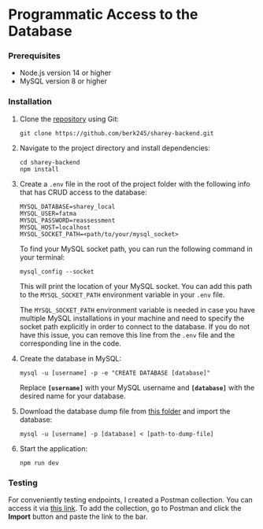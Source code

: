 # Programmatic Access to the Database

### Prerequisites

- Node.js version 14 or higher
- MySQL version 8 or higher

### Installation

1. Clone the [repository](https://github.com/berk245/sharey-backend/tree/create-user-feature) using Git:

    ```
    git clone https://github.com/berk245/sharey-backend.git
    ```

2. Navigate to the project directory and install dependencies:

    ```
    cd sharey-backend
    npm install
    ```

3. Create a `.env` file in the root of the project folder with the following info that has CRUD access to the database:

    ```
    MYSQL_DATABASE=sharey_local
    MYSQL_USER=fatma
    MYSQL_PASSWORD=reassessment
    MYSQL_HOST=localhost
    MYSQL_SOCKET_PATH=<path/to/your/mysql_socket>
    ```

    To find your MySQL socket path, you can run the following command in your terminal:

    ```
    mysql_config --socket
    ```

    This will print the location of your MySQL socket. You can add this path to the `MYSQL_SOCKET_PATH` environment variable in your `.env` file.

    The `MYSQL_SOCKET_PATH` environment variable is needed in case you have multiple MySQL installations in your machine and need to specify the socket path explicitly in order to connect to the database. If you do not have this issue, you can remove this line from the `.env` file and the corresponding line in the code.

4. Create the database in MySQL:

    ```
    mysql -u [username] -p -e "CREATE DATABASE [database]"
    ```

    Replace **`[username]`** with your MySQL username and **`[database]`** with the desired name for your database.

5. Download the database dump file from [this folder](https://drive.google.com/drive/folders/19C-ue5bGFOLaRGLFFo5iXEvLQnmwV2Sh?usp=sharing) and import the database:

    ```
    mysql -u [username] -p [database] < [path-to-dump-file]
    ```

6. Start the application:

    ```
    npm run dev
    ```

### Testing

For conveniently testing endpoints, I created a Postman collection. You can access it via [this link](https://api.postman.com/collections/10896115-d224bd38-1f83-4ebf-891e-8d414cb1a70c?access_key=PMAT-01H6K8NNHYC0VRFEYVTT6JSE79). To add the collection, go to Postman and click the **Import** button and paste the link to the bar.



